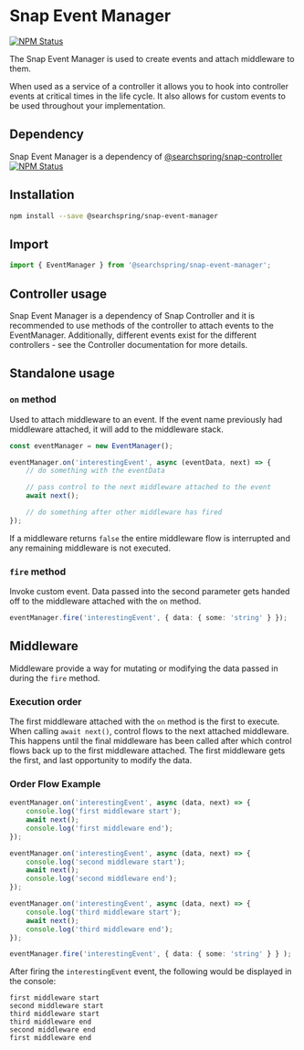 # Snap Event Manager

<a href="https://www.npmjs.com/package/@searchspring/snap-event-manager"><img alt="NPM Status" src="https://img.shields.io/npm/v/@searchspring/snap-event-manager.svg?style=flat"></a>

The Snap Event Manager is used to create events and attach middleware to them.

When used as a service of a controller it allows you to hook into controller events at critical times in the life cycle. It also allows for custom events to be used throughout your implementation.


## Dependency

Snap Event Manager is a dependency of [@searchspring/snap-controller](https://github.com/searchspring/snap/tree/main/packages/snap-controller) <a href="https://www.npmjs.com/package/@searchspring/snap-controller"><img alt="NPM Status" src="https://img.shields.io/npm/v/@searchspring/snap-controller.svg?style=flat"></a>

## Installation

```bash
npm install --save @searchspring/snap-event-manager
```

## Import
```typescript
import { EventManager } from '@searchspring/snap-event-manager';
```
## Controller usage
Snap Event Manager is a dependency of Snap Controller and it is recommended to use methods of the controller to attach events to the EventManager. Additionally, different events exist for the different controllers - see the Controller documentation for more details.

## Standalone usage
### `on` method
Used to attach middleware to an event. If the event name previously had middleware attached, it will add to the middleware stack.

```typescript
const eventManager = new EventManager();

eventManager.on('interestingEvent', async (eventData, next) => {
	// do something with the eventData

	// pass control to the next middleware attached to the event
	await next();

	// do something after other middleware has fired
});
```

If a middleware returns `false` the entire middleware flow is interrupted and any remaining middleware is not executed.

### `fire` method
Invoke custom event. Data passed into the second parameter gets handed off to the middleware attached with the `on` method.

```typescript
eventManager.fire('interestingEvent', { data: { some: 'string' } });
```

## Middleware
Middleware provide a way for mutating or modifying the data passed in during the `fire` method.

### Execution order
The first middleware attached with the `on` method is the first to execute. When calling `await next()`, control flows to the next attached middleware. This happens until the final middleware has been called after which control flows back up to the first middleware attached. The first middleware gets the first, and last opportunity to modify the data.

### Order Flow Example

```typescript
eventManager.on('interestingEvent', async (data, next) => {
	console.log('first middleware start');
	await next();
	console.log('first middleware end');
});

eventManager.on('interestingEvent', async (data, next) => {
	console.log('second middleware start');
	await next();
	console.log('second middleware end');
});

eventManager.on('interestingEvent', async (data, next) => {
	console.log('third middleware start');
	await next();
	console.log('third middleware end');
});

eventManager.fire('interestingEvent', { data: { some: 'string' } } );

```

After firing the `interestingEvent` event, the following would be displayed in the console:
```text
first middleware start
second middleware start
third middleware start
third middleware end
second middleware end
first middleware end
```